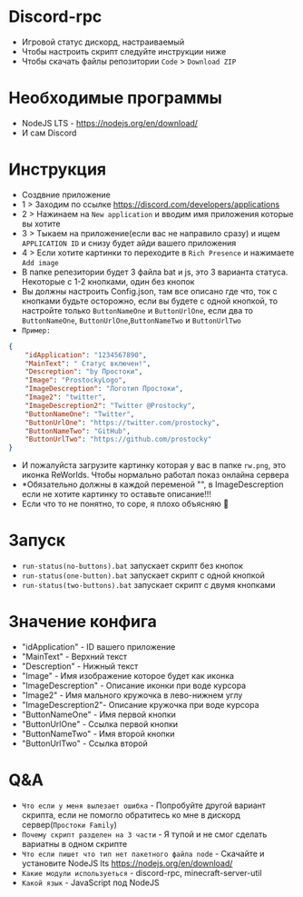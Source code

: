 # Discord-rpc
- Игровой статус дискорд, настраиваемый
- Чтобы настроить скрипт следуйте инструкции ниже
- Чтобы скачать файлы репозитории `Code` > `Download ZIP`
# Необходимые программы
- NodeJS LTS - https://nodejs.org/en/download/
- И сам Discord
# Инструкция
- Создвние приложение
- 1 > Заходим по ссылке https://discord.com/developers/applications
- 2 > Нажинаем на `New application` и вводим имя приложения которые вы хотите
- 3 > Тыкаем на приложение(если вас не направило сразу) и ищем `APPLICATION ID` и снизу будет айди вашего приложения
- 4 > Если хотите картинки то переходите в `Rich Presence` и нажимаете `Add image`
- В папке репезитории будет 3 файла bat и js, это 3 варианта статуса. Некоторые с 1-2 кнопками, один без кнопок
- Вы должны настроить Config.json, там все описано где что, ток с кнопками будьте осторожно, если вы будете с одной кнопкой, то настройте только `ButtonNameOne` и `ButtonUrlOne`, если два то `ButtonNameOne`, `ButtonUrlOne`,`ButtonNameTwo` и `ButtonUrlTwo`
- `Пример:`
```json
{
    "idApplication": "1234567890",
    "MainText": " Статус включен!",
    "Descreption": "by Простоки",
    "Image": "ProstockyLogo",
    "ImageDescreption": "Логотип Простоки",
    "Image2": "twitter",
    "ImageDescreption2": "Twitter @Prostocky",
    "ButtonNameOne": "Twitter",
    "ButtonUrlOne": "https://twitter.com/prostocky",
    "ButtonNameTwo": "GitHub",
    "ButtonUrlTwo": "https://github.com/prostocky"
}
```
- И пожалуйста загрузите картинку которая у вас в папке `rw.png`, это иконка ReWorlds. Чтобы нормально работал показ онлайна сервера
- *Обязательно должны в каждой переменой "", в ImageDescreption если не хотите картинку то оставьте описание!!!
- Если что то не понятно, то соре, я плохо объясняю 🚧
# Запуск
- `run-status(no-buttons).bat` запускает скрипт без кнопок
- `run-status(one-button).bat` запускает скрипт с одной кнопкой
- `run-status(two-buttons).bat` запускает скрипт с двумя кнопками
# Значение конфига
- "idApplication" - ID вашего приложение
- "MainText" - Верхний текст
- "Descreption" - Нижный текст
- "Image" - Имя изображение которое будет как иконка
- "ImageDescreption" - Описание иконки при воде курсора
- "Image2" - Имя мального кружочка в лево-нижнем углу
- "ImageDescreption2"- Описание кружочка при воде курсора
- "ButtonNameOne" - Имя первой кнопки
- "ButtonUrlOne" - Ссылка первой кнопки
- "ButtonNameTwo" - Имя второй кнопки
- "ButtonUrlTwo" - Ссылка второй
# Q&A
- `Что если у меня вылезает ошибка` - Попробуйте другой вариант скрипта, если не помогло обратитесь ко мне в дискорд сервер(`Простоки Family`)
- `Почему скрипт разделен на 3 части` - Я тупой и не смог сделать вариатны в одном скрипте
- `Что если пишет что тип нет пакетного файла node` - Скачайте и установите NodeJS lts https://nodejs.org/en/download/
- `Какие модули используеться` - discord-rpc, minecraft-server-util
- `Какой язык` - JavaScript под NodeJS
